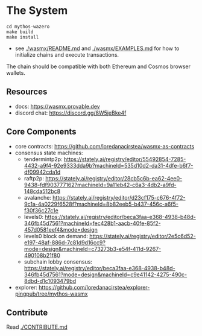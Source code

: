 # The System

```
cd mythos-wazero
make build
make install
```

* see [./wasmx/README.md](./wasmx/README.md) and [./wasmx/EXAMPLES.md](./wasmx/EXAMPLES.md) for how to initialize chains and execute transactions.

The chain should be compatible with both Ethereum and Cosmos browser wallets.

## Resources

* docs: https://wasmx.provable.dev
* discord chat: https://discord.gg/8W5jeBke4f

## Core Components

* core contracts: https://github.com/loredanacirstea/wasmx-as-contracts
* consensus state machines:
    * tendermintp2p: https://stately.ai/registry/editor/55492854-7285-4432-a9f4-92e9333dda9b?machineId=535d10d2-da31-4dfe-b6f7-df09942cda1d
    * raftp2p: https://stately.ai/registry/editor/28cb5c6b-ea62-4ee0-9438-fdf903777162?machineId=9a11eb42-c6a3-4db2-a9fd-148cda512bc8
    * avalanche: https://stately.ai/registry/editor/d23cf175-c676-4f72-9c1a-4a0229f6528f?machineId=8b82eeb5-b437-456c-a6f5-f30f36c27c1e
    * levels0: https://stately.ai/registry/editor/beca3faa-e368-4938-b48d-346fb45d7561?machineId=fec428b1-aacb-40fe-85f2-457d0581eef4&mode=design
    * levels0 block on demand: https://stately.ai/registry/editor/2e5c6d52-e197-48af-886d-7c81d9d16cc9?mode=design&machineId=c73273b3-e54f-411d-9267-490108b21f80
    * subchain lobby consensus: https://stately.ai/registry/editor/beca3faa-e368-4938-b48d-346fb45d7561?mode=design&machineId=c9e41142-4275-490c-8dbd-d1c1093479bd
* explorer: https://github.com/loredanacirstea/explorer-pingpub/tree/mythos-wasmx

## Contribute

Read [./CONTRIBUTE.md](./CONTRIBUTE.md)

